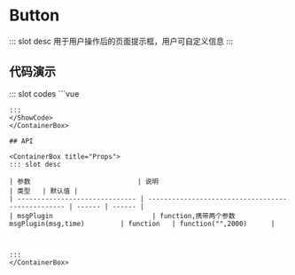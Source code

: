# Button

<ContainerBox title="介绍">
::: slot desc
用于用户操作后的页面提示框，用户可自定义信息
:::
</ContainerBox>
</ContainerBox>

## 代码演示

<ContainerBox title="基础用法">
<div class="demoBox">
<static-Message-demo-message/>
</div>

<ShowCode>
::: slot codes
```vue
<template>
    <div class="msg">
        <p ref="msg"  :class="{active:isShow}">
            {{msg}}
        </p>
    </div>
</template>

<script>
export default {
    name:"vue-msg",
    data(){
        return {
            msg:"",
            isShow:false,
        }
    },
    methods:{
        msgPlugin(msg,time=2000){
            this.msg = msg,
            this.isShow = true
            console.log(this.msg)
            setTimeout(()=>{
                this.isShow = false
                this.msg = ''
            }, time)
        }
    }
}
</script>

<style>
.msg{
    display: flex;
    justify-content: center;
    align-items: center;
}
.msg .active{
    position: absolute;
    left: 50%;
    top: 20%;
    transform: translate(-50%, -50%);
    width: 0;
    min-height: 0;
    text-align: center;
    background-color: rgba(0, 255, 76, 0.1);
    border-radius: 5px;
    border: 2px solid rgba(22, 123, 22, 0.3);
    color: #632020;
    transition: all 0.5s;
    z-index: 99;
    opacity: 1;
    min-width: 150px;
    min-height: 25px;
    text-align: center;
    display: block;
}
</style>
````
:::
</ShowCode>
</ContainerBox>

## API

<ContainerBox title="Props">
::: slot desc

| 参数                           | 说明                                              | 类型   | 默认值 |
| ------------------------------ | ------------------------------------------------- | ------ | ------ |
| msgPlugin                         | function,携带两个参数msgPlugin(msg,time)         | function   | function("",2000)      |



:::
</ContainerBox>